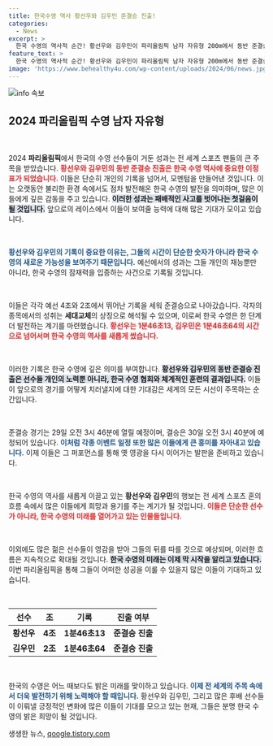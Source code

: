 ```yaml
---
title: 한국수영 역사 황선우와 김우민 준결승 진출!
categories:
  - News
excerpt: >
  한국 수영의 역사적 순간! 황선우와 김우민이 파리올림픽 남자 자유형 200m에서 동반 준결승 진출에 성공하며 메달 가능성을 높였다. 두 선수의 도전은 한국 수영의 새로운 전환점을 만들어낼까?
feature_text: >
  한국 수영의 역사적 순간! 황선우와 김우민이 파리올림픽 남자 자유형 200m에서 동반 준결승 진출에 성공하며 메달 가능성을 높였다. 두 선수의 도전은 한국 수영의 새로운 전환점을 만들어낼까?
image: 'https://www.behealthy4u.com/wp-content/uploads/2024/06/news.jpg'
---
```


<p><img src="https://www.behealthy4u.com/wp-content/uploads/2024/06/news.jpg" alt="info 속보" /></p>

<h2 data-ke-size="size26">2024 파리올림픽 수영 남자 자유형</h2>

<p data-ke-size="size16">&nbsp;</p>

<p>2024 <b>파리올림픽</b>에서 한국의 수영 선수들이 거둔 성과는 전 세계 스포츠 팬들의 큰 주목을 받았습니다. <b><span style="color: #ee2323;">황선우와 김우민의 동반 준결승 진출은 한국 수영 역사에 중요한 이정표가 되었습니다.</span></b> 이들은 단순히 개인의 기록을 넘어서, 모멘텀을 만들어낸 것입니다. 이는 오랫동안 불리한 환경 속에서도 점차 발전해온 한국 수영의 발전을 의미하며, 많은 이들에게 깊은 감동을 주고 있습니다. <b><span style="background-color: #21538527;">이러한 성과는 패배적인 사고를 벗어나는 첫걸음이 될 것입니다.</span></b> 앞으로의 레이스에서 이들이 보여줄 능력에 대해 많은 기대가 모이고 있습니다. </p>

<p data-ke-size="size16">&nbsp;</p>

<p><b><span style="color: #1a5490;">황선우와 김우민의 기록이 중요한 이유는, 그들의 시간이 단순한 숫자가 아니라 한국 수영의 새로운 가능성을 보여주기 때문입니다.</span></b> 예선에서의 성과는 그들 개인의 재능뿐만 아니라, 한국 수영의 잠재력을 입증하는 사건으로 기록될 것입니다. </p>

<p data-ke-size="size16">&nbsp;</p>

<p>이들은 각각 예선 4조와 2조에서 뛰어난 기록을 세워 준결승으로 나아갔습니다. 각자의 종목에서의 성취는 <b>세대교체</b>의 상징으로 해석될 수 있으며, 이로써 한국 수영은 한 단계 더 발전하는 계기를 마련했습니다. <b><span style="color: #ee2323;">황선우는 1분46초13, 김우민은 1분46초64의 시간으로 넘어서며 한국 수영의 역사를 새롭게 썼습니다.</span></b> </p>

<p data-ke-size="size16">&nbsp;</p>

<p>이러한 기록은 한국 수영에 깊은 의미를 부여합니다. <b><span style="background-color: #21538527;">황선우와 김우민의 동반 준결승 진출은 선수들 개인의 노력뿐 아니라, 한국 수영 협회와 체계적인 훈련의 결과입니다.</span></b> 이들이 앞으로의 경기를 어떻게 치러낼지에 대한 기대감은 세계의 모든 시선이 주목하는 순간입니다. </p>

<p data-ke-size="size16">&nbsp;</p>

<p>준결승 경기는 29일 오전 3시 46분에 열릴 예정이며, 결승은 30일 오전 3시 40분에 예정되어 있습니다. <b><span style="color: #1a5490;">이처럼 각종 이벤트 일정 또한 많은 이들에게 큰 흥미를 자아내고 있습니다.</span></b> 이제 이들은 그 퍼포먼스를 통해 옛 영광을 다시 이어가는 발판을 준비하고 있습니다. </p>

<p data-ke-size="size16">&nbsp;</p>

<p>한국 수영의 역사를 새롭게 이끌고 있는 <b>황선우와 김우민</b>의 행보는 전 세계 스포츠 혼의 흐름 속에서 많은 이들에게 희망과 용기를 주는 계기가 될 것입니다. <b><span style="color: #ee2323;">이들은 단순한 선수가 아니라, 한국 수영의 미래를 열어가고 있는 인물들입니다.</span></b> </p>

<p data-ke-size="size16">&nbsp;</p>

<p>이외에도 많은 젊은 선수들이 영감을 받아 그들의 뒤를 따를 것으로 예상되며, 이러한 흐름은 지속적으로 확대될 것입니다. <b><span style="background-color: #21538527;">한국 수영의 미래는 이제 막 시작을 알리고 있습니다.</span></b> 이번 파리올림픽을 통해 그들이 어떠한 성공을 이룰 수 있을지 많은 이들이 기대하고 있습니다. </p>

<p data-ke-size="size16">&nbsp;</p>

<table style="width: 100%; border-collapse: collapse;">
    <thead>
        <tr>
            <th style="text-align: center;"><b>선수</b></th>
            <th style="text-align: center;"><b>조</b></th>
            <th style="text-align: center;"><b>기록</b></th>
            <th style="text-align: center;"><b>진출 여부</b></th>
        </tr>
    </thead>
    <tbody>
        <tr>
            <td style="text-align: center; height: 17px;"><b>황선우</b></td>
            <td style="text-align: center; height: 17px;"><b>4조</b></td>
            <td style="text-align: center; height: 17px;"><b>1분46초13</b></td>
            <td style="text-align: center; height: 17px;"><b>준결승 진출</b></td>
        </tr>
        <tr>
            <td style="text-align: center; height: 17px;"><b>김우민</b></td>
            <td style="text-align: center; height: 17px;"><b>2조</b></td>
            <td style="text-align: center; height: 17px;"><b>1분46초64</b></td>
            <td style="text-align: center; height: 17px;"><b>준결승 진출</b></td>
        </tr>
    </tbody>
</table>

<p data-ke-size="size16">&nbsp;</p>

<p>한국의 수영은 어느 때보다도 밝은 미래를 맞이하고 있습니다. <b><span style="color: #1a5490;">이제 전 세계의 주목 속에서 더욱 발전하기 위해 노력해야 할 때입니다.</span></b> 황선우와 김우민, 그리고 많은 후배 선수들이 이뤄낼 긍정적인 변화에 많은 이들이 기대를 모으고 있는 현재, 그들은 분명 한국 수영의 밝은 희망이 될 것입니다.</p>
생생한 뉴스, <a href="https://qoogle.tistory.com" rel="dofollow">qoogle.tistory.com</a>



